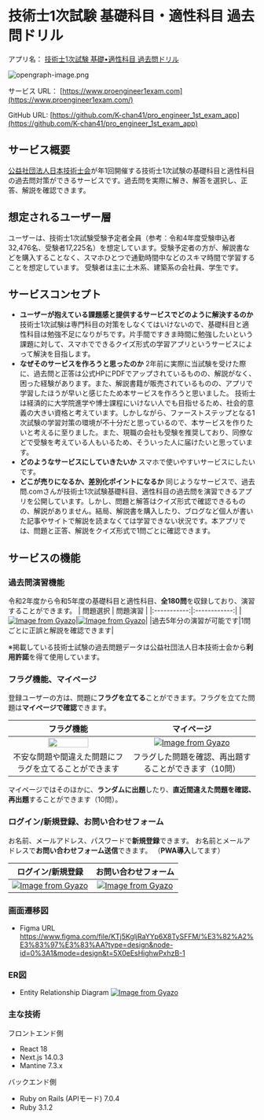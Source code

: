 # 技術士1次試験 基礎科目・適性科目 過去問ドリル
アプリ名： [技術士1次試験 基礎•適性科目 過去問ドリル](https://www.proengineer1exam.com/)

![opengraph-image.png](https://qiita-image-store.s3.ap-northeast-1.amazonaws.com/0/3332611/244503e0-b7fa-9e5a-2158-39fd98eae937.png)

サービス URL： [https://www.proengineer1exam.com](https://www.proengineer1exam.com/)

GitHub URL: [https://github.com/K-chan41/pro_engineer_1st_exam_app](https://github.com/K-chan41/pro_engineer_1st_exam_app)

## サービス概要
[公益社団法人日本技術士会](https://www.engineer.or.jp/)が年1回開催する技術士1次試験の基礎科目と適性科目の過去問対策ができるサービスです。過去問を実際に解き、解答を選択し、正答、解説を確認できます。

## 想定されるユーザー層
ユーザーは、技術士1次試験受験予定者全員（参考：令和4年度受験申込者32,476名、受験者17,225名）を想定しています。受験予定者の方が、解説書などを購入することなく、スマホひとつで通勤時間中などのスキマ時間で学習することを想定しています。
受験者は主に土木系、建築系の会社員、学生です。

## サービスコンセプト
* **ユーザーが抱えている課題感と提供するサービスでどのように解決するのか**
技術士1次試験は専門科目の対策をしなくてはいけないので、基礎科目と適性科目は勉強不足になりがちです。片手間ですきま時間に勉強したいという課題に対して、スマホでできるクイズ形式の学習アプリというサービスによって解決を目指します。
* **なぜそのサービスを作ろうと思ったのか**
2年前に実際に当試験を受けた際に、過去問と正答は公式HPにPDFでアップされているものの、解説がなく、困った経験があります。また、解説書籍が販売されているものの、アプリで学習したほうが早いと感じたため本サービスを作ろうと思いました。
技術士は経済的に大学院進学や博士課程にいけない人でも目指せるため、社会的意義の大きい資格と考えています。しかしながら、ファーストステップとなる1次試験の学習対策の環境が不十分だと思っているので、本サービスを作りたいと考えるに至りました。また、現職の会社も受験を推奨しており、同僚などで受験を考えている人もいるため、そういった人に届けたいと思っています。
* **どのようなサービスにしていきたいか**
スマホで使いやすいサービスにしたいです。
* **どこが売りになるか、差別化ポイントになるか**
同じようなサービスで、過去問.comさんが技術士1次試験基礎科目、適性科目の過去問を演習できるアプリを公開しています。しかし、問題と解答はクイズ形式で確認できるものの、解説がありません。結局、解説書を購入したり、ブログなど個人が書いた記事やサイトで解説を読まなくては学習できない状況です。本アプリでは、問題と正答、解説をクイズ形式で1問ごとに確認できます。

## サービスの機能

### 過去問演習機能
令和2年度から令和5年度の基礎科目と適性科目、**全180問**を収録しており、演習することができます。
| 問題選択 | 問題演習 | 
|:-----------:|:------------:|
|[![Image from Gyazo](https://i.gyazo.com/7147173fea3ced5245115f6b4ce28afc.gif)](https://gyazo.com/7147173fea3ced5245115f6b4ce28afc)|[![Image from Gyazo](https://i.gyazo.com/628ebdbfcd6a61fcc20c76a818cf2ebb.gif)](https://gyazo.com/628ebdbfcd6a61fcc20c76a818cf2ebb)|
|過去5年分の演習が可能です|1問ごとに正誤と解説を確認できます|

※掲載している技術士試験の過去問題データは公益社団法人日本技術士会から**利用許諾**を得て使用しています。

### フラグ機能、マイページ
登録ユーザーの方は、問題に**フラグを立てる**ことができます。フラグを立てた問題は**マイページで確認**できます。

| フラグ機能 | マイページ | 
|:-----------:|:------------:|
|<img src="https://i.gyazo.com/c1c9bbfbb7a054ac93205afa56cdf775.png" width="60%">|[![Image from Gyazo](https://i.gyazo.com/eddf16465ccfbd4c9b3694cd84daa5ee.gif)](https://gyazo.com/eddf16465ccfbd4c9b3694cd84daa5ee)|
|不安な問題や間違えた問題にフラグを立てることができます|フラグした問題を確認、再出題することができます（10問）|

マイページではそのほかに、**ランダムに出題**したり、**直近間違えた問題を確認、再出題**することができます（10問）。

### ログイン/新規登録、お問い合わせフォーム
お名前、メールアドレス、パスワードで**新規登録**できます。
お名前とメールアドレスで**お問い合わせフォーム送信**できます。
（**PWA導入**してます）

| ログイン/新規登録 | お問い合わせフォーム | 
|:-----------:|:------------:|
|[![Image from Gyazo](https://i.gyazo.com/5f0b364a7895fabd788c22abfb3f72eb.jpg)](https://gyazo.com/5f0b364a7895fabd788c22abfb3f72eb)|[![Image from Gyazo](https://i.gyazo.com/6ef400255087a2d9be01b28b04fdf0f0.jpg)](https://gyazo.com/6ef400255087a2d9be01b28b04fdf0f0)|


### 画面遷移図
* Figma URL
https://www.figma.com/file/KTj5KgljRaYYp6X8TySFFM/%E3%82%A2%E3%83%97%E3%83%AA?type=design&node-id=0%3A1&mode=design&t=5X0eEsHighwPxhzB-1

### ER図
* Entity Relationship Diagram
[![Image from Gyazo](https://i.gyazo.com/04681425c2d317b91335d867c48e0a78.png)](https://gyazo.com/04681425c2d317b91335d867c48e0a78)

### 主な技術

フロントエンド側

- React 18
- Next.js 14.0.3
- Mantine 7.3.x

バックエンド側
- Ruby on Rails (APIモード) 7.0.4
- Ruby 3.1.2
